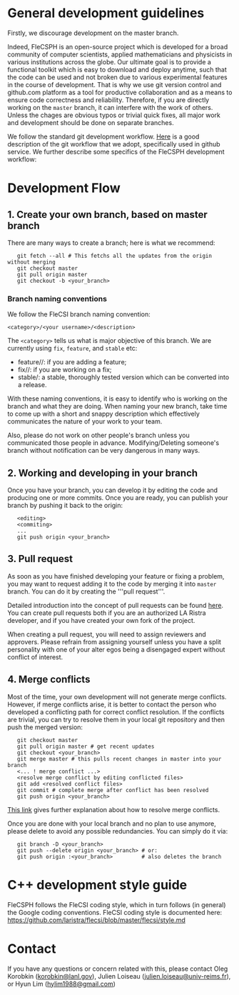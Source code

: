 # General development guidelines

Firstly, we discourage development on the master branch. 

Indeed, FleCSPH is an open-source project which is developed for a broad 
community of computer scientists, applied mathematicians and physicists
in various institutions across the globe.
Our ultimate goal is to provide a functional toolkit which is easy to 
download and deploy anytime, such that the code can be used and not broken 
due to various experimental features in the course of development.
That is why we use git version control and github.com platform as a tool 
for productive collaboration and as a means to ensure code correctness and 
reliability.
Therefore, if you are directly working on the `master` branch, it can
interfere with the work of others.
Unless the chages are obvious typos or trivial quick fixes, all major
work and development should be done on separate branches.

We follow the standard git development workflow.
[Here](https://guides.github.com/introduction/flow/) is a good description 
of the git workflow that we adopt, specifically used in github service.
We further describe some specifics of the FleCSPH development workflow:

# Development Flow

## 1. Create your own branch, based on master branch
There are many ways to create a branch; here is what we recommend:
```{engine=sh}
   git fetch --all # This fetchs all the updates from the origin without merging
   git checkout master
   git pull origin master
   git checkout -b <your_branch>
```

### Branch naming conventions
We follow the FleCSI branch naming convention:

`<category>/<your username>/<description>`

The `<category>` tells us what is major objective of this branch. We are currently 
using `fix`, `feature`, and `stable` etc:
- feature/<user>/<description>: if you are adding a feature;
- fix/<user>/<description>: if you are working on a fix;
- stable/<descriptive-name>: a stable, thoroughly tested version which can 
  be converted into a release.

With these naming conventions, it is easy to identify who is working on the
branch and what they are doing. When naming your new branch, take time to 
come up with a short and snappy description which effectively communicates 
the nature of your work to your team. 

Also, please do not work on other people's branch unless you communicated those
people in advance. Modifying/Deleting someone's branch without notification can
be very dangerous in many ways.

## 2. Working and developing in your branch
Once you have your branch, you can develop it by editing the code and producing
one or more commits. Once you are ready, you can publish your branch by pushing
it back to the origin:
```{engine=sh}
   <editing>
   <commiting>
   ...
   git push origin <your_branch>
```

## 3. Pull request
As soon as you have finished developing your feature or fixing a problem, you
may want to request adding it to the code by merging it into `master` branch. 
You can do it by creating the '''pull request'''.

Detailed introduction into the concept of pull requests can be found
[here](https://help.github.com/articles/creating-a-pull-request/). 
You can create pull requests both if you are an authorized LA Ristra developer,
and if you have created your own fork of the project.

When creating a pull request, you will need to assign reviewers and approvers. 
Please refrain from assigning yourself unless you have a split personality with 
one of your alter egos being a disengaged expert without conflict of interest.

## 4. Merge conflicts
Most of the time, your own development will not generate merge conflicts. However,
if merge conflicts arise, it is better to contact the person who developed a 
conflicting path for correct conflict resolution.
If the conflicts are trivial, you can try to resolve them in your local git
repository and then push the merged version:
```{engine=sh}
   git checkout master
   git pull origin master # get recent updates
   git checkout <your_branch>
   git merge master # this pulls recent changes in master into your branch
   <... ! merge conflict ...>
   <resolve merge conflict by editing conflicted files>
   git add <resolved conflict files>
   git commit # complete merge after conflict has been resolved
   git push origin <your_branch>
```
[This link](https://help.github.com/articles/resolving-a-merge-conflict-using-the-command-line/)
gives further explanation about how to resolve merge conflicts.

Once you are done with your local branch and no plan to use anymore,
please delete to avoid any possible redundancies. You can simply do it via:
```{engine=sh}
   git branch -D <your_branch>
   git push --delete origin <your_branch> # or:
   git push origin :<your_branch>         # also deletes the branch
```

# C++ development style guide

FleCSPH follows the FleCSI coding style, which in turn follows (in general) the Google coding conventions.
FleCSI coding style is documented here:
https://github.com/laristra/flecsi/blob/master/flecsi/style.md


# Contact

If you have any questions or concern related with this, please contact Oleg Korobkin (korobkin@lanl.gov), Julien Loiseau (julien.loiseau@univ-reims.fr), or Hyun Lim (hylim1988@gmail.com) 
